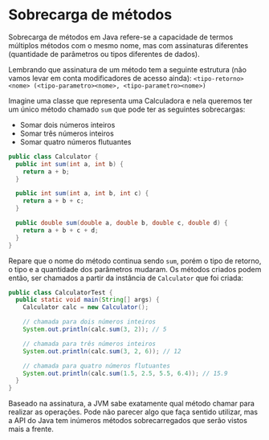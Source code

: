 # Sobrecarga de métodos
Sobrecarga de métodos em Java refere-se a capacidade de termos múltiplos métodos com o mesmo nome, mas com assinaturas diferentes (quantidade de parâmetros ou tipos diferentes de dados).

Lembrando que assinatura de um método tem a seguinte estrutura (não vamos levar em conta modificadores de acesso ainda):
`<tipo-retorno> <nome> (<tipo-parametro><nome>, <tipo-parametro><nome>)`

Imagine uma classe que representa uma Calculadora e nela queremos ter um único método chamado `sum` que pode ter as seguintes sobrecargas:
- Somar dois números inteiros
- Somar três números inteiros
- Somar quatro números flutuantes

```java
public class Calculator {
  public int sum(int a, int b) {
    return a + b;
  }

  public int sum(int a, int b, int c) {
    return a + b + c;
  }

  public double sum(double a, double b, double c, double d) {
    return a + b + c + d;
  }
}
```
Repare que o nome do método continua sendo `sum`, porém o tipo de retorno, o tipo e a quantidade dos parâmetros mudaram.
Os métodos criados podem então, ser chamados a partir da instância de `Calculator` que foi criada:
```java
public class CalculatorTest {
  public static void main(String[] args) {
    Calculator calc = new Calculator();

    // chamada para dois números inteiros
    System.out.println(calc.sum(3, 2)); // 5

    // chamada para três números inteiros
    System.out.println(calc.sum(3, 2, 6)); // 12

    // chamada para quatro números flutuantes
    System.out.println(calc.sum(1.5, 2.5, 5.5, 6.4)); // 15.9
  }
}
```
Baseado na assinatura, a JVM sabe exatamente qual método chamar para realizar as operações. Pode não parecer algo que faça sentido utilizar, mas a API do Java tem inúmeros métodos sobrecarregados que serão vistos mais a frente.
